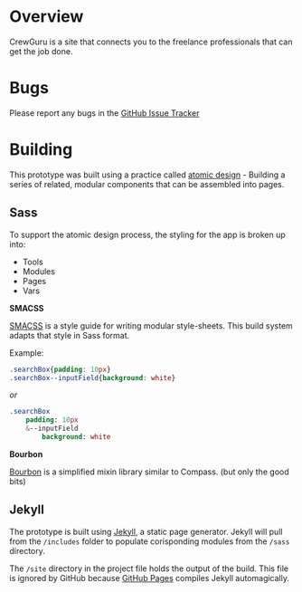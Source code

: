 # Overview
CrewGuru is a site that connects you to the freelance professionals that can get the job done. 

# Bugs
Please report any bugs in the [GitHub Issue Tracker](https://github.com/crewguru/prototype/issues)

# Building
This prototype was built using a practice called [atomic design](http://bradfrost.com/blog/post/atomic-web-design/) - Building a series of related, modular components that can be assembled into pages. 

## Sass
To support the atomic design process, the styling for the app is broken up into:
- Tools
- Modules
- Pages
- Vars

**SMACSS**

[SMACSS](https://smacss.com/) is a style guide for writing modular style-sheets. This build system adapts that style in Sass format. 

Example:

```css
.searchBox{padding: 10px}
.searchBox--inputField{background: white}
```

*or*

```sass
.searchBox
	padding: 10px
	&--inputField
		background: white
```		

**Bourbon**

[Bourbon](http://bourbon.io/) is a simplified mixin library similar to Compass. (but only the good bits)

## Jekyll
The prototype is built using [Jekyll](https://jekyllrb.com/), a static page generator. Jekyll will pull from the `/includes` folder to populate corisponding modules from the `/sass` directory. 

The `/site` directory in the project file holds the output of the build. This file is ignored by GitHub because [GitHub Pages](https://pages.github.com/) compiles Jekyll automagically. 






